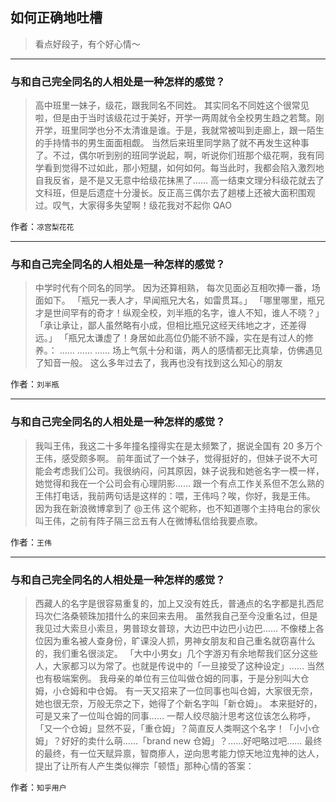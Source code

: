 ## 如何正确地吐槽

> 看点好段子，有个好心情～


 
---

### 与和自己完全同名的人相处是一种怎样的感觉？

> 高中班里一妹子，级花，跟我同名不同姓。
> 其实同名不同姓这个很常见啦，但是由于当时该级花过于美好，开学一两周就令全校男生趋之若鹜。刚开学，班里同学也分不太清谁是谁。于是，我就常被叫到走廊上，跟一陌生的手持情书的男生面面相觑。
> 当然后来班里同学熟了就不再发生这种事了。不过，偶尔听到别的班同学说起，啊，听说你们班那个级花啊，我有同学看到觉得不过如此，那小短腿，如何如何。每当此时，我都会陷入激烈地自我反省，是不是又无意中给级花抹黑了……
> 高一结束文理分科级花就去了文科班，但是后遗症十分漫长。反正高三偶尔去了趟楼上还被大面积围观过。叹气，大家得多失望啊！级花我对不起你 QAO


作者：`凉宫梨花花`

---

### 与和自己完全同名的人相处是一种怎样的感觉？

> 中学时代有个同名的同学。
> 因为还算相熟，
> 每次见面必互相吹捧一番，场面如下。
> 「瓶兄一表人才，早闻瓶兄大名，如雷贯耳。」
> 「哪里哪里，瓶兄才是世间罕有的奇才！纵观全校，刘半瓶的名字，谁人不知，谁人不晓？」
> 「承让承让，鄙人虽然略有小成，但相比瓶兄这经天纬地之才，还差得远。」
> 「瓶兄太谦虚了！身居如此高位仍能不骄不躁，实在是有过人的修养。：
> ……
> ……
> ……
> 场上气氛十分和谐，两人的感情都无比真挚，仿佛遇见了知音一般。
> 这么多年过去了，我再也没有找到这么知心的朋友


作者：`刘半瓶`

---

### 与和自己完全同名的人相处是一种怎样的感觉？

> 我叫王伟，我这二十多年撞名撞得实在是太频繁了，据说全国有 20 多万个王伟，感受颇多啊。
> 前年面试了一个妹子，觉得挺好的，但妹子说不大可能会考虑我们公司。我很纳闷，问其原因，妹子说我和她爸名字一模一样，她觉得和我在一个公司会有心理阴影……
> 跟一个有点工作关系但不怎么熟的王伟打电话，我前两句话是这样的：喂，王伟吗？唉，你好，我是王伟。
> 因为我在新浪微博拿到了 @王伟 这个昵称，也不知道哪个主持电台的家伙叫王伟，之前有阵子隔三岔五有人在微博私信给我要点歌。


作者：`王伟`

---

### 与和自己完全同名的人相处是一种怎样的感觉？

> 西藏人的名字是很容易重复的，加上又没有姓氏，普通点的名字都是扎西尼玛次仁洛桑顿珠加措什么的来回来去用。
> 虽然我自己至今没重名过，但是我见过大索旦小索旦，男普琼女普琼，大边巴中边巴小边巴……
> 不像楼上各位因为重名被人查身份，旷课没人抓，男神女朋友和自己重名就窃喜什么的，我们重名很淡定。
> 「大中小男女」几个字游刃有余地帮我们区分这些人，大家都习以为常了。也就是传说中的「一旦接受了这种设定」……
> 当然也有极端案例。
> 我母亲的单位有三位叫做仓姆的同事，于是分别叫大仓姆，小仓姆和中仓姆。
> 有一天又招来了一位同事也叫仓姆，大家很无奈，她也很无奈，万般无奈之下，她得了个新名字叫「新仓姆」。
> 本来挺好的，可是又来了一位叫仓姆的同事……
> 一帮人绞尽脑汁思考这位该怎么称呼，「又一个仓姆」显然不妥，「重仓姆」？简直反人类啊这个名字！「小小仓姆」？好好的卖什么萌……「brand new 仓姆」？……好吧略过吧……
> 最终的最终，有一位天赋异禀，智商瘆人，逆向思考能力惊天地泣鬼神的达人，提出了让所有人产生类似禅宗「顿悟」那种心情的答案：


作者：`知乎用户`